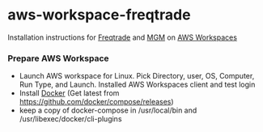 # aws-workspace-freqtrade
Installation instructions for [Freqtrade](https://github.com/freqtrade/freqtrade) and [MGM](https://github.com/Rikj000/MoniGoMani) on [AWS Workspaces](https://aws.amazon.com/workspaces/)

### Prepare AWS Workspace
- Launch AWS workspace for Linux. Pick Directory, user, OS, Computer, Run Type, and Launch. Installed AWS Workspaces client and test login
- Install [Docker](https://www.silverdreamracer.me/install-docker-on-amazon-linux-workspaces.html) (Get latest from https://github.com/docker/compose/releases)
- keep a copy of docker-compose in /usr/local/bin and /usr/libexec/docker/cli-plugins
